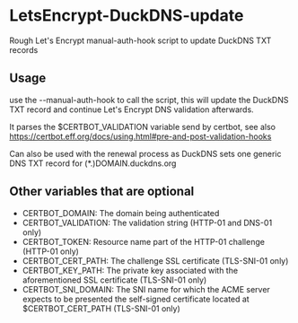 # LetsEncrypt-DuckDNS-update
Rough Let's Encrypt manual-auth-hook script to update DuckDNS TXT records

## Usage
use the --manual-auth-hook to call the script, this will update the DuckDNS TXT record and continue Let's Encrypt DNS validation afterwards.

It parses the $CERTBOT_VALIDATION variable send by certbot, see also https://certbot.eff.org/docs/using.html#pre-and-post-validation-hooks

Can also be used with the renewal process as DuckDNS sets one generic DNS TXT record for (*.)DOMAIN.duckdns.org

## Other variables that are optional
- CERTBOT_DOMAIN: The domain being authenticated
- CERTBOT_VALIDATION: The validation string (HTTP-01 and DNS-01 only)
- CERTBOT_TOKEN: Resource name part of the HTTP-01 challenge (HTTP-01 only)
- CERTBOT_CERT_PATH: The challenge SSL certificate (TLS-SNI-01 only)
- CERTBOT_KEY_PATH: The private key associated with the aforementioned SSL certificate (TLS-SNI-01 only)
- CERTBOT_SNI_DOMAIN: The SNI name for which the ACME server expects to be presented the self-signed certificate located at $CERTBOT_CERT_PATH (TLS-SNI-01 only)
